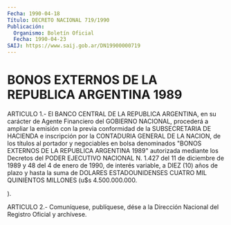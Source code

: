 ```yaml
---
Fecha: 1990-04-18
Título: DECRETO NACIONAL 719/1990
Publicación:
  Organismo: Boletín Oficial
  Fecha: 1990-04-23
SAIJ: https://www.saij.gob.ar/DN19900000719
---
```

# BONOS EXTERNOS DE LA REPUBLICA ARGENTINA 1989

<a id="1"></a>
ARTICULO 1.- El BANCO CENTRAL DE LA REPUBLICA ARGENTINA, en su carácter  de  Agente  Financiero del GOBIERNO NACIONAL, procederá a ampliar la emisión con  la  previa  conformidad de la SUBSECRETARIA DE HACIENDA e inscripción por la CONTADURIA  GENERAL  DE LA NACION, de  los  títulos  al  portador  y  negociables en bolsa denominados "BONOS  EXTERNOS  DE  LA  REPUBLICA  ARGENTINA    1989"  autorizada mediante los Decretos del PODER EJECUTIVO NACIONAL  N. 1.427 del 11 de  diciembre  de  1989  y  48  del 4 de enero de 1990, de  interés variable, a DIEZ (10) años de plazo  y  hasta  la  suma  de DOLARES ESTADOUNIDENSES  CUATRO MIL QUINIENTOS MILLONES (u$s 4.500.000.000.

).

<a id="2"></a>
ARTICULO  2.-  Comuníquese,  publíquese,  dése  a la Dirección Nacional del Registro Oficial y archívese.